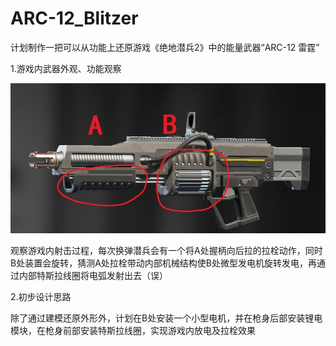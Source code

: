 # ARC-12_Blitzer

计划制作一把可以从功能上还原游戏《绝地潜兵2》中的能量武器“ARC-12 雷霆”

1.游戏内武器外观、功能观察

![](Pics\1.png)

观察游戏内射击过程，每次换弹潜兵会有一个将A处握柄向后拉的拉栓动作，同时B处装置会旋转，猜测A处拉栓带动内部机械结构使B处微型发电机旋转发电，再通过内部特斯拉线圈将电弧发射出去（误）

2.初步设计思路

除了通过建模还原外形外，计划在B处安装一个小型电机，并在枪身后部安装锂电模块，在枪身前部安装特斯拉线圈，实现游戏内放电及拉栓效果

